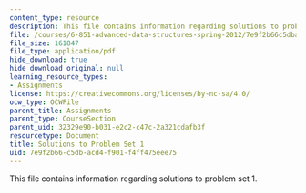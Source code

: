 ```yaml
---
content_type: resource
description: This file contains information regarding solutions to problem set 1.
file: /courses/6-851-advanced-data-structures-spring-2012/7e9f2b66c5dbacd4f901f4ff475eee75_MIT6_851S12_ps1sol.pdf
file_size: 161847
file_type: application/pdf
hide_download: true
hide_download_original: null
learning_resource_types:
- Assignments
license: https://creativecommons.org/licenses/by-nc-sa/4.0/
ocw_type: OCWFile
parent_title: Assignments
parent_type: CourseSection
parent_uid: 32329e90-b031-e2c2-c47c-2a321cdafb3f
resourcetype: Document
title: Solutions to Problem Set 1
uid: 7e9f2b66-c5db-acd4-f901-f4ff475eee75
---
```

This file contains information regarding solutions to problem set 1.
